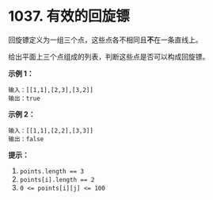 # 1037. 有效的回旋镖

回旋镖定义为一组三个点，这些点各不相同且**不**在一条直线上。

给出平面上三个点组成的列表，判断这些点是否可以构成回旋镖。

**示例 1：**

```()
输入：[[1,1],[2,3],[3,2]]
输出：true
```

**示例 2：**

```()
输入：[[1,1],[2,2],[3,3]]
输出：false
```

**提示：**

1. `points.length == 3`
2. `points[i].length == 2`
3. `0 <= points[i][j] <= 100`
